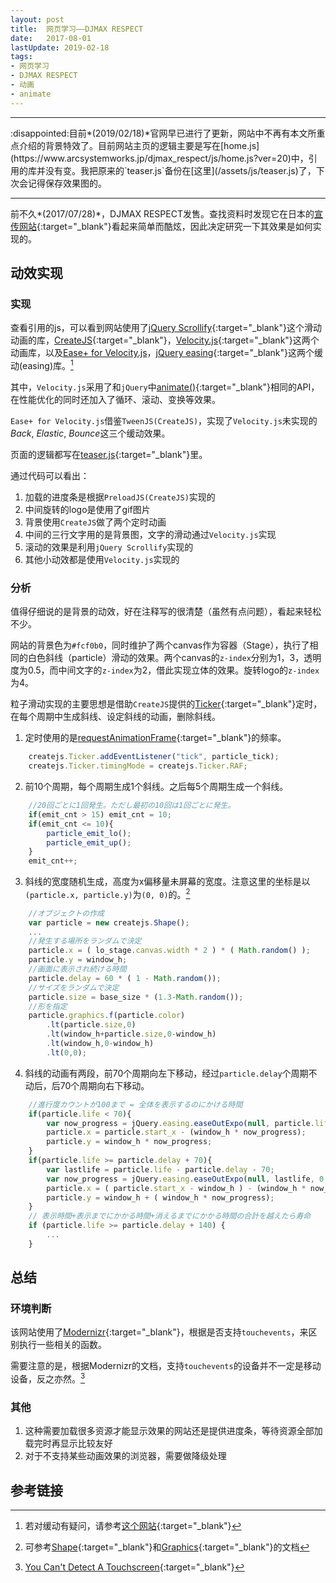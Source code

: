 ```yaml
---
layout: post
title:  网页学习——DJMAX RESPECT
date:   2017-08-01
lastUpdate: 2019-02-18
tags:
- 网页学习
- DJMAX RESPECT
- 动画
- animate
---
```


<hr>
:disappointed:目前*(2019/02/18)*官网早已进行了更新，网站中不再有本文所重点介绍的背景特效了。目前网站主页的逻辑主要是写在[home.js](https://www.arcsystemworks.jp/djmax_respect/js/home.js?ver=20)中，引用的库并没有变。我把原来的`teaser.js`备份在[这里](/assets/js/teaser.js)了，下次会记得保存效果图的。
<hr>

前不久*(2017/07/28)*，DJMAX RESPECT发售。查找资料时发现它在日本的[宣传网站](https://www.arcsystemworks.jp/djmax_respect/){:target="_blank"}看起来简单而酷炫，因此决定研究一下其效果是如何实现的。

## 动效实现

### 实现

查看引用的js，可以看到网站使用了[jQuery Scrollify](https://projects.lukehaas.me/scrollify/){:target="_blank"}这个滑动动画的库，[CreateJS](https://www.createjs.com/){:target="_blank"}，[Velocity.js](http://velocityjs.org/){:target="_blank"}这两个动画库，以及[Ease+ for Velocity.js](https://github.com/yuichiroharai/easeplus-velocity)，[jQuery easing](http://gsgd.co.uk/sandbox/jquery/easing/){:target="_blank"}这两个缓动(easing)库。[^1]

其中，`Velocity.js`采用了和`jQuery`中[animate()](https://api.jquery.com/animate/){:target="_blank"}相同的API，在性能优化的同时还加入了循环、滚动、变换等效果。

`Ease+ for Velocity.js`借鉴`TweenJS(CreateJS)`，实现了`Velocity.js`未实现的*Back*, *Elastic*, *Bounce*这三个缓动效果。

页面的逻辑都写在[teaser.js](https://www.arcsystemworks.jp/djmax_respect/js/teaser.js){:target="_blank"}里。

通过代码可以看出：
1. 加载的进度条是根据`PreloadJS(CreateJS)`实现的
2. 中间旋转的logo是使用了gif图片
3. 背景使用`CreateJS`做了两个定时动画
4. 中间的三行文字用的是背景图，文字的滑动通过`Velocity.js`实现
5. 滚动的效果是利用`jQuery Scrollify`实现的
6. 其他小动效都是使用`Velocity.js`实现的

### 分析

值得仔细说的是背景的动效，好在注释写的很清楚（虽然有点问题），看起来轻松不少。

网站的背景色为`#fcf0b0`，同时维护了两个canvas作为容器（Stage），执行了相同的白色斜线（particle）滑动的效果。两个canvas的`z-index`分别为1，3，透明度为0.5，而中间文字的`z-index`为2，借此实现立体的效果。旋转logo的`z-index`为4。

粒子滑动实现的主要思想是借助`CreateJS`提供的[Ticker](https://www.createjs.com/docs/easeljs/classes/Ticker.html){:target="_blank"}定时，在每个周期中生成斜线、设定斜线的动画，删除斜线。

1. 定时使用的是[requestAnimationFrame](https://developer.mozilla.org/en-US/docs/Web/API/window/requestAnimationFrame){:target="_blank"}的频率。
> 
```javascript
    createjs.Ticker.addEventListener("tick", particle_tick);
	createjs.Ticker.timingMode = createjs.Ticker.RAF;
```

2. 前10个周期，每个周期生成1个斜线。之后每5个周期生成一个斜线。<span></span>
>
```javascript
    //20回ごとに1回発生。ただし最初の10回は1回ごとに発生。
    if(emit_cnt > 15) emit_cnt = 10;
    if(emit_cnt <= 10){
        particle_emit_lo();
        particle_emit_up();
    }
    emit_cnt++;
```

3. 斜线的宽度随机生成，高度为x偏移量未屏幕的宽度。注意这里的坐标是以`(particle.x, particle.y)`为`(0, 0)`的。[^2]
>
```javascript
    //オブジェクトの作成
	var particle = new createjs.Shape();
    ...
    //発生する場所をランダムで決定
	particle.x = ( lo_stage.canvas.width * 2 ) * ( Math.random() );
	particle.y = window_h;
	//画面に表示され続ける時間
	particle.delay = 60 * ( 1 - Math.random());
    //サイズをランダムで決定
    particle.size = base_size * (1.3-Math.random());
    //形を指定
    particle.graphics.f(particle.color)
        .lt(particle.size,0)
        .lt(window_h+particle.size,0-window_h)
        .lt(window_h,0-window_h)
        .lt(0,0);
```

4. 斜线的动画有两段，前70个周期向左下移动，经过`particle.delay`个周期不动后，后70个周期向右下移动。
>
```javascript
    //進行度カウントが100まで = 全体を表示するのにかける時間
	if(particle.life < 70){
		var now_progress = jQuery.easing.easeOutExpo(null, particle.life, 0, 1, 69);
		particle.x = particle.start_x - (window_h * now_progress);
		particle.y = window_h * now_progress;
    }
	if(particle.life >= particle.delay + 70){
		var lastlife = particle.life - particle.delay - 70;
		var now_progress = jQuery.easing.easeOutExpo(null, lastlife, 0, 1, 69);
		particle.x = ( particle.start_x - window_h ) - (window_h * now_progress);
		particle.y = window_h + ( window_h * now_progress);
	}
    // 表示時間+表示までにかかる時間+消えるまでにかかる時間の合計を越えたら寿命
    if (particle.life >= particle.delay + 140) {
		...
	}
```

## 总结

### 环境判断

该网站使用了[Modernizr](https://modernizr.com/){:target="_blank"}，根据是否支持`touchevents`，来区别执行一些相关的函数。

需要注意的是，根据Modernizr的文档，支持`touchevents`的设备并不一定是移动设备，反之亦然。[^3]

### 其他

1. 这种需要加载很多资源才能显示效果的网站还是提供进度条，等待资源全部加载完时再显示比较友好
2. 对于不支持某些动画效果的浏览器，需要做降级处理

## 参考链接

[^1]: 若对缓动有疑问，请参考[这个网站](https://easings.net/){:target="_blank"}
[^2]: 可参考[Shape](https://www.createjs.com/docs/easeljs/classes/Shape.html){:target="_blank"}和[Graphics](https://www.createjs.com/docs/easeljs/classes/Graphics.html){:target="_blank"}的文档
[^3]: [You Can't Detect A Touchscreen](http://www.stucox.com/blog/you-cant-detect-a-touchscreen/){:target="_blank"}